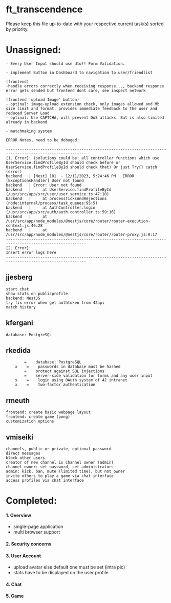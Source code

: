 # ft_transcendence

Please keep this file up-to-date with your respective current task(s) sorted by priority.

# Unassigned:

```
- Every User Input should use dto!! Form Validation.

- implement Button in Dashboard to navigation to user/friendlist

(frontend)
-handle errors correctly when receiving response..., backend response error gets sended but frontend dont care, see inspect network

(frontend 'upload Image' button)
- optinal: image-upload extension check, only images allowed and Mb size limit and format. provides immediate feedback to the user and reduced Server Load
- optinal: Use CAPTCHA, will prevent DoS attacks. But is also limited already in backend

- matchmaking system
```

```
ERROR Notes, need to be debuged:

---------------------------------------------------------------------------------------------------------
[1. Error]: (solutions could be: all controller functions which use UserService.findProfileById should check before or UserService.findProfileById should check that) Or just Try{} catch (error)
backend   | [Nest] 101  - 12/11/2023, 5:24:46 PM   ERROR [ExceptionsHandler] User not found
backend   | Error: User not found
backend   |     at UserService.findProfileById (/usr/src/app/src/user/user.service.ts:47:10)
backend   |     at processTicksAndRejections (node:internal/process/task_queues:95:5)
backend   |     at AuthController.login (/usr/src/app/src/auth/auth.controller.ts:59:16)
backend   |     at /usr/src/app/node_modules/@nestjs/core/router/router-execution-context.js:46:28
backend   |     at /usr/src/app/node_modules/@nestjs/core/router/router-proxy.js:9:17
---------------------------------------------------------------------------------------------------------
[2. Error]:
Insert error logs here
---------------------------------------------------------------------------------------------------------

```

## jjesberg

```
start chat
show stats on publicprofile
backend: NestJS
try fix error when get authtoken from 42api
match history
```

## kfergani

```
database: PostgreSQL
```

## rkedida

```
        =    database: PostgreSQL
    x    =    passwords in database must be hashed
        =    protect against SQL injections
        =    server-side validation for forms and any user input
    x    =    login using OAuth system of 42 intranet
    x    =    two-factor authentication
```

## rmeuth

```
frontend: create basic webpage layout
frontend: create game (pong)
customization options
```

## vmiseiki

```
channels, public or private, optional password
direct messages
block other users
creator of new channel is channel owner (admin)
channel owner: set password, set administrators
admin: kick, ban, mute (limited time), but not owner
invite others to play a game via chat interface
access profiles via chat interface
```

# Completed:

#### 1. Overview

- single-page application
- multi browser support

#### 2. Security concerns

#### 3. User Account

- upload avatar else default one must be set (intra pic)
- stats have to be displayed on the user profile

#### 4. Chat

#### 5. Game
